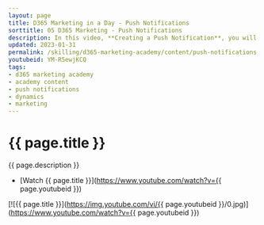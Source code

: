 ```yaml
---
layout: page
title: D365 Marketing in a Day - Push Notifications
sorttitle: 05 D365 Marketing - Push Notifications
description: In this video, **Creating a Push Notification**, you will learn how to quickly create a push notification to leverage as part of a Customer journey.
updated: 2023-01-31
permalink: /skilling/d365-marketing-academy/content/push-notifications
youtubeid: YM-R5ewjKCQ
tags: 
- d365 marketing academy
- academy content
- push notifications
- dynamics
- marketing
---
```


# {{ page.title }}

{{ page.description }}

* [Watch {{ page.title }}](https://www.youtube.com/watch?v={{ page.youtubeid }})

[![{{ page.title }}](https://img.youtube.com/vi/{{ page.youtubeid }}/0.jpg)](https://www.youtube.com/watch?v={{ page.youtubeid }})
